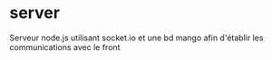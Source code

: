 # server

Serveur node.js utilisant socket.io et une bd mango afin d'établir les communications avec le front